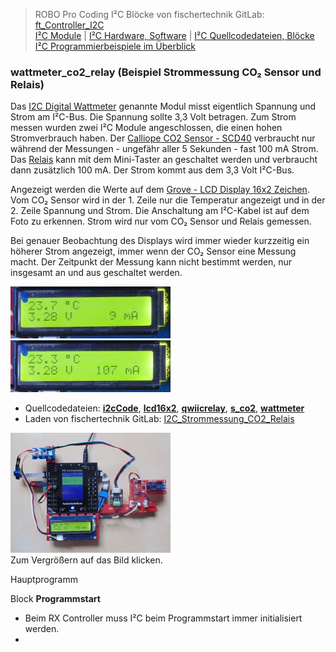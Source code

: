 
> ROBO Pro Coding I²C Blöcke von fischertechnik GitLab: [ft_Controller_I2C](https://git.fischertechnik-cloud.com/i2c/ft_Controller_I2C)\
> [I²C Module](https://elssner.github.io/ft-Controller-I2C/#tabelle-1) |
[I²C Hardware, Software](https://elssner.github.io/ft-Controller-I2C/#ic) |
[I²C Quellcodedateien, Blöcke](https://elssner.github.io/ft-Controller-I2C/#beschreibung-der-quellcodedateien-alphabetisch-geordnet)\
[I²C Programmierbeispiele im Überblick](../examples)


### wattmeter_co2_relay (Beispiel Strommessung CO₂ Sensor und Relais)

Das [I2C Digital Wattmeter](https://www.dfrobot.com/product-1827.html) genannte Modul misst eigentlich Spannung und Strom am I²C-Bus. Die Spannung sollte 3,3 Volt betragen. Zum Strom messen wurden zwei I²C Module angeschlossen, die einen hohen Stromverbrauch haben.
Der [Calliope CO2 Sensor - SCD40](https://calliope.cc/calliope-mini/erweiterungen/calliope-co2-sensor) verbraucht nur während der Messungen - ungefähr aller 5 Sekunden - fast 100 mA Strom. 
Das [Relais](https://www.sparkfun.com/products/15093) kann mit dem Mini-Taster an geschaltet werden und verbraucht dann zusätzlich 100 mA. Der Strom kommt aus dem 3,3 Volt I²C-Bus.

Angezeigt werden die Werte auf dem [Grove - LCD Display 16x2 Zeichen](https://wiki.seeedstudio.com/Grove-16x2_LCD_Series). Vom CO₂ Sensor wird in der 1. Zeile nur die Temperatur angezeigt und in der 2. Zeile Spannung und Strom. 
Die Anschaltung am I²C-Kabel ist auf dem Foto zu erkennen. Strom wird nur vom CO₂ Sensor und Relais gemessen.

Bei genauer Beobachtung des Displays wird immer wieder kurzzeitig ein höherer Strom angezeigt, immer wenn der CO₂ Sensor eine Messung macht. Der Zeitpunkt der Messung kann nicht bestimmt werden, nur insgesamt an und aus geschaltet werden.


![](DSC00471_256.jpg) ![](DSC00473_256.jpg)


* Quellcodedateien: **[i2cCode](../#i2ccodepy)**, **[lcd16x2](../#lcd16x2py)**, **[qwiicrelay](../#qwiicrelaypy)**, **[s_co2](../#s_co2py)**, **[wattmeter](../#wattmeterpy)**
* Laden von fischertechnik GitLab: [I2C_Strommessung_CO2_Relais](https://git.fischertechnik-cloud.com/i2c/I2C_Strommessung_CO2_Relais)

[![](DSC00481_256.JPG)](DSC00481.JPG)\
Zum Vergrößern auf das Bild klicken.

Hauptprogramm

Block **Programmstart**

* Beim RX Controller muss I²C beim Programmstart immer initialisiert werden.
* 
